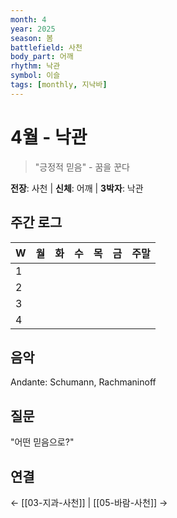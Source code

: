 ```yaml
---
month: 4
year: 2025
season: 봄
battlefield: 사천
body_part: 어깨
rhythm: 낙관
symbol: 이슬
tags: [monthly, 지낙바]
---
```


# 4월 - 낙관

> "긍정적 믿음" - 꿈을 꾼다

**전장**: 사천 | **신체**: 어깨 | **3박자**: 낙관

## 주간 로그
| W | 월 | 화 | 수 | 목 | 금 | 주말 |
|---|---|---|---|---|---|-----|
| 1 |   |   |   |   |   |     |
| 2 |   |   |   |   |   |     |
| 3 |   |   |   |   |   |     |
| 4 |   |   |   |   |   |     |

## 음악
Andante: Schumann, Rachmaninoff

## 질문
"어떤 믿음으로?"

## 연결
← [[03-지과-사천]] | [[05-바람-사천]] →
